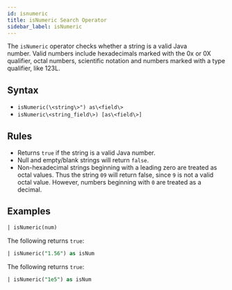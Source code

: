 ```yaml
---
id: isnumeric
title: isNumeric Search Operator
sidebar_label: isNumeric
---
```


The `isNumeric` operator checks whether a string is a valid Java number. Valid numbers include hexadecimals marked with the 0x or 0X qualifier, octal numbers, scientific notation and numbers marked with a type qualifier, like 123L.

## Syntax

* `isNumeric(\<string\>") as\<field\>`
* `isNumeric\<string_field\>) [as\<field\>]`

## Rules

* Returns `true` if the string is a valid Java number.
* Null and empty/blank strings will return `false`.
* Non-hexadecimal strings beginning with a leading zero are treated as octal values. Thus the string `09` will return false, since `9` is not a valid octal value. However, numbers beginning with `0` are treated as a decimal.

## Examples

```sql
| isNumeric(num)
```

The following returns `true`:

```sql
| isNumeric("1.56") as isNum
```

The following returns `true`:

```sql
| isNumeric("1e5") as isNum
```
